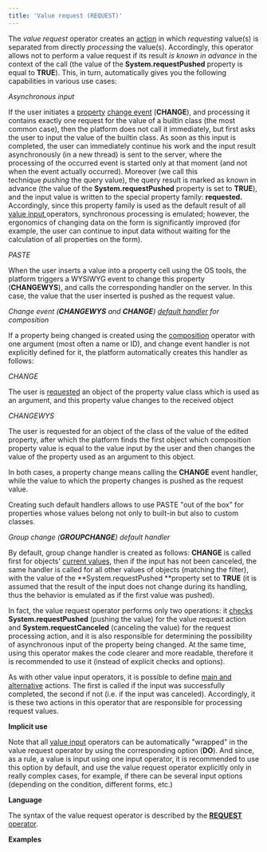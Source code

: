 ```yaml
---
title: 'Value request (REQUEST)'
---
```


The *value request* operator creates an [action](Actions.md) in which *requesting* value(s) is separated from directly *processing* the value(s). Accordingly, this operator allows not to perform a value request if its result *is known in advance* in the context of the call (the value of the **System.requestPushed** property is equal to **TRUE**). This, in turn, automatically gives you the following capabilities in various use cases:

*Asynchronous input*

If the user initiates a [property](Form_events.md) [change event](Form_events.md) (**CHANGE**), and processing it contains exactly one request for the value of a builtin class (the most common case), then the platform does not call it immediately, but first asks the user to input the value of the builtin class. As soon as this input is completed, the user can immediately continue his work and the input result asynchronously (in a new thread) is sent to the server, where the processing of the occurred event is started only at that moment (and not when the event actually occurred). Moreover (we call this technique *pushing* the query value), the query result is marked as known in advance (the value of the **System.requestPushed** property is set to **TRUE**), and the input value is written to the special property family: **requested.** Accordingly, since this property family is used as the default result of all [value input&nbsp;](Value_input.md)operators, synchronous processing is emulated; however, the ergonomics of changing data on the form is significantly improved (for example, the user can continue to input data without waiting for the calculation of all properties on the form).

*PASTE*

When the user inserts a value into a property cell using the OS tools, the platform triggers a WYSIWYG event to change this property (**CHANGEWYS**), and calls the corresponding handler on the server. In this case, the value that the user inserted is pushed as the request value.

*Change event (**CHANGEWYS** and **CHANGE**) [default handler](Form-events_5636111.html#Formevents-default) for composition*

If a property being changed is created using the [composition](Composition_JOIN_.md) operator with one argument (most often a name or ID), and change event handler is not explicitly defined for it, the platform automatically creates this handler as follows: 

*CHANGE*

The user is [requested](Form-events_5636111.html#Formevents-queryValue) an object of the property value class which is used as an argument, and this property value changes to the received object 

*CHANGEWYS*

The user is requested for an object of the class of the value of the edited property, after which the platform finds the first object which composition property value is equal to the value input by the user and then changes the value of the property used as an argument to this object.

In both cases, a property change means calling the **CHANGE** event handler, while the value to which the property changes is pushed as the request value.

Creating such default handlers allows to use PASTE "out of the box" for properties whose values belong not only to built-in but also to custom classes.

*Group change (**GROUPCHANGE**) default handler*

By default, group change handler is created as follows: **CHANGE** is called first for objects' [current values](Form-structure_1573069.html#Formstructure-currentObject), then if the input has not been canceled, the same handler is called for all other values of objects (matching the filter), with the value of the **System.requestPushed **property set to **TRUE** (it is assumed that the result of the input does not change during its handling, thus the behavior is emulated as if the first value was pushed).

In fact, the value request operator performs only two operations: it [checks](Branching_CASE_IF_MULTI_.md) **System.requestPushed** (pushing the value) for the value request action and **System.requestCanceled** (canceling the value) for the request processing action, and it is also responsible for determining the possibility of asynchronous input of the property being changed. At the same time, using this operator makes the code clearer and more readable, therefore it is recommended to use it (instead of explicit checks and options).

As with other value input operators, it is possible to define [main and alternative](Value-input_35520941.html#Valueinput-result) actions. The first is called if the input was successfully completed, the second if not (i.e. if the input was canceled). Accordingly, it is these two actions in this operator that are responsible for processing request values.

**Implicit use**

Note that all [value input](Value_input.md) operators can be automatically "wrapped" in the value request operator by using the corresponding option (**DO**). And since, as a rule, a value is input using one input operator, it is recommended to use this option by default, and use the value request operator explicitly only in really complex cases, for example, if there can be several input options (depending on the condition, different forms, etc.)

**Language**

The syntax of the value request operator is described by the [**REQUEST** operator](REQUEST_operator.md).

**Examples**


